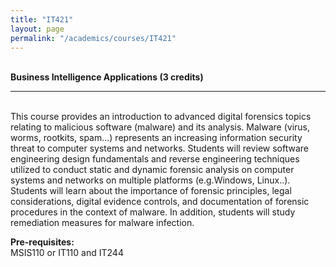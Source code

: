 ```yaml
---
title: "IT421"
layout: page
permalink: "/academics/courses/IT421"
---
```




\
**Business Intelligence Applications (3 credits)**

---

\
This course provides an introduction to advanced digital forensics topics relating to malicious software (malware) and its analysis. Malware (virus, worms, rootkits, spam...) represents an increasing information security threat to computer systems and networks. Students will review software engineering design fundamentals and reverse engineering techniques utilized to conduct static and dynamic forensic analysis on computer systems and networks on multiple platforms (e.g.Windows, Linux..). Students will learn about the importance of forensic principles, legal considerations, digital evidence controls, and documentation of forensic procedures in the context of malware. In addition, students will study remediation measures for malware infection.

**Pre-requisites:**
\
MSIS110 or IT110 and IT244
